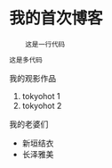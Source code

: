 # 我的首次博客
        这是一行代码

```javascript
这是多代码
```
我的观影作品
1. tokyohot 1
2. tokyohot 2

我的老婆们

* 新垣结衣
* 长泽雅美

